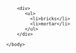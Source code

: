 <html>
    <body>

        <div>
           <ul>
             <li>bricks</li> 
             <li>mortar</li>
           </ul>
        </div>
        
    </body>
</html>